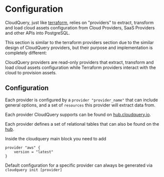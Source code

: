 # Configuration

CloudQuery, just like [terraform](https://www.terraform.io/docs/language/providers/index.html), relies on "providers" to extract, transform and load cloud assets configuration from Cloud Providers, SaaS Providers and other APIs into PostgreSQL.

This section is similar to the terraform providers section due to the similar design of CloudQuery providers, but their purpose and implementation is completely different:

CloudQuery providers are read-only providers that extract, transform and load cloud assets configuration while Terraform providers interact with the cloud to provision assets.

## Configuration

Each provider is configured by a `provider "provider_name"` that can include general options, and a set of `resources` this provider will extract data from.

Each provider CloudQuery supports can be found on [hub.cloudquery.io](https://hub.cloudquery.io).

Each provider defines a set of relational tables that can also be found on the [hub](https://hub.cloudquery.io/providers/cloudquery/aws/latest).

Inside the cloudquery main block you need to add

```hcl
provider "aws" {
    version = "latest"
}
```

Default configuration for a specific provider can always be generated via `cloudquery init [provider]`